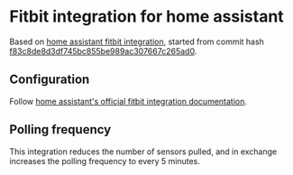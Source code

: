 # Fitbit integration for home assistant

Based on [home assistant fitbit integration](https://github.com/home-assistant/core/tree/dev/homeassistant/components/fitbit), started from commit hash [f83c8de8d3df745bc855be989ac307667c265ad0](https://github.com/home-assistant/core/commit/f83c8de8d3df745bc855be989ac307667c265ad0).

## Configuration

Follow [home assistant's official fitbit integration documentation](https://www.home-assistant.io/integrations/fitbit/).

## Polling frequency

This integration reduces the number of sensors pulled, and in exchange increases the polling frequency to every 5 minutes.
